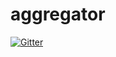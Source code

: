 # aggregator

[![Gitter](https://badges.gitter.im/adityasravan/aggregator.svg)](https://gitter.im/adityasravan/aggregator?utm_source=badge&utm_medium=badge&utm_campaign=pr-badge&utm_content=badge)
